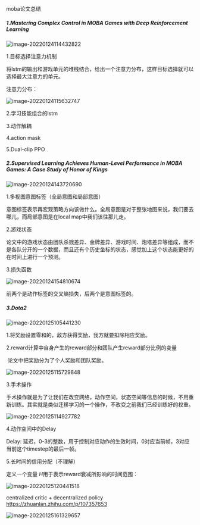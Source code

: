 moba论文总结

##### 1.Mastering Complex Control in MOBA Games with Deep Reinforcement Learning

![image-20220124114432822](C:\Users\longyuan\AppData\Roaming\Typora\typora-user-images\image-20220124114432822.png)

1.目标选择注意力机制

将lstm的输出和游戏单元的堆栈结合，给出一个注意力分布，这样目标选择就可以选择最大注意力的单元。

注意力分布：

![image-20220124115632747](C:\Users\longyuan\AppData\Roaming\Typora\typora-user-images\image-20220124115632747.png)

2.学习技能组合的lstm

3.动作解耦

4.action mask

5.Dual-clip PPO

##### 2.Supervised Learning Achieves Human-Level Performance in MOBA Games: A Case Study of Honor of Kings

![image-20220124143720690](C:\Users\longyuan\AppData\Roaming\Typora\typora-user-images\image-20220124143720690.png)

1.多视图意图标签（全局意图和局部意图）

意图标签表示再宏观策略方向该做什么。全局意图是对于整张地图来说，我们要去哪儿，而局部意图是在local map中我们该往那儿走。

2.游戏状态

论文中的游戏状态由团队杀戮差异、金牌差异、游戏时间、炮塔差异等组成，而不是各队分开的一个数据，而且还有个历史坐标的状态，感觉加上这个状态能更好的在时间上进行一个预测。

3.损失函数

![image-20220124154810674](C:\Users\longyuan\AppData\Roaming\Typora\typora-user-images\image-20220124154810674.png)

前两个是动作标签的交叉熵损失，后两个是意图标签的。

##### 3.Dota2

![image-20220125105441230](C:\Users\longyuan\AppData\Roaming\Typora\typora-user-images\image-20220125105441230.png)

1.将奖励设置零和的，敌方获得奖励，我方就要扣除相应奖励。

2.reward计算中自身产生的reward部分和团队产生reward部分比例的变量

​       论文中把奖励分为了个人奖励和团队奖励。

![image-20220125115729848](C:\Users\longyuan\AppData\Roaming\Typora\typora-user-images\image-20220125115729848.png)

3.手术操作

手术操作就是为了让我们在改变网络，动作空间，状态空间等信息的时候，不用重新训练。其实就是类似迁移学习的一个操作，不改变之前我们已经训练好的权重。

![image-20220125114927782](C:\Users\longyuan\AppData\Roaming\Typora\typora-user-images\image-20220125114927782.png)

4.动作空间中的Delay

Delay: 延迟，0-3的整数，用于控制对应动作的生效时间，0对应当前帧，3对应当前这个timestep的最后一帧。

5.长时间的信用分配（不理解）

定义一个变量 $H$​用于表示reward衰减所影响的时间范围：

![image-20220125120441518](C:\Users\longyuan\AppData\Roaming\Typora\typora-user-images\image-20220125120441518.png)

centralized critic + decentralized policy  https://zhuanlan.zhihu.com/p/107357653

![image-20220125161329657](C:\Users\longyuan\AppData\Roaming\Typora\typora-user-images\image-20220125161329657.png)

